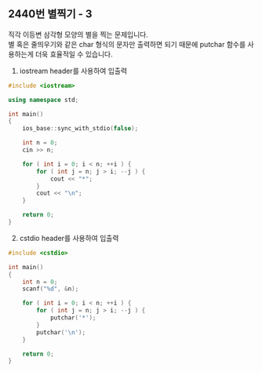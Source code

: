 2440번 별찍기 - 3
---------------

직각 이등변 삼각형 모양의 별을 찍는 문제입니다.  
별 혹은 줄띄우기와 같은 char 형식의 문자만 출력하면 되기 때문에 putchar 함수를 사용하는게 더욱 효율적일 수 있습니다.

1. iostream header를 사용하여 입출력

~~~ cpp
#include <iostream>

using namespace std;

int main()
{
    ios_base::sync_with_stdio(false);

    int n = 0;
    cin >> n;

    for ( int i = 0; i < n; ++i ) {
        for ( int j = n; j > i; --j ) {
            cout << "*";
        }
        cout << "\n";
    }

    return 0;
}
~~~

2. cstdio header를 사용하여 입출력

~~~ cpp
#include <cstdio>

int main()
{
    int n = 0;
    scanf("%d", &n);

    for ( int i = 0; i < n; ++i ) {
        for ( int j = n; j > i; --j ) {
            putchar('*');
        }
        putchar('\n');
    }

    return 0;
}
~~~